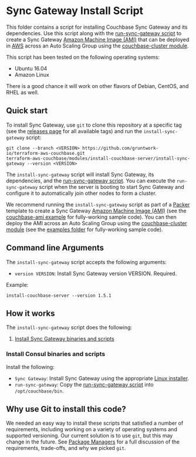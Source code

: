 # Sync Gateway Install Script

This folder contains a script for installing Couchbase Sync Gateway and its dependencies. Use this script along with the
[run-sync-gateway script](https://github.com/gruntwork-io/terraform-aws-couchbase/tree/master/modules/run-sync-gateway) 
to create a Sync Gateway [Amazon Machine Image 
(AMI)](http://docs.aws.amazon.com/AWSEC2/latest/UserGuide/AMIs.html) that can be deployed in 
[AWS](https://aws.amazon.com/) across an Auto Scaling Group using the [couchbase-cluster 
module](https://github.com/gruntwork-io/terraform-aws-couchbase/tree/master/modules/couchbase-cluster).

This script has been tested on the following operating systems:

* Ubuntu 16.04
* Amazon Linux

There is a good chance it will work on other flavors of Debian, CentOS, and RHEL as well.



## Quick start

To install Sync Gateway, use `git` to clone this repository at a specific tag (see the [releases 
page](https://github.com/gruntwork-io/terraform-aws-couchbase/releases) for all available tags) and run the 
`install-sync-gateway` script:

```
git clone --branch <VERSION> https://github.com/gruntwork-io/terraform-aws-couchbase.git
terraform-aws-couchbase/modules/install-couchbase-server/install-sync-gateway --version <VERSION>
```

The `install-sync-gateway` script will install Sync Gateway, its dependencies, and the [run-sync-gateway 
script](https://github.com/gruntwork-io/terraform-aws-couchbase/tree/master/modules/run-sync-gateway).
You can execute the `run-sync-gateway` script when the server is booting to start Sync Gateway and configure it to 
automatically join other nodes to form a cluster.

We recommend running the `install-sync-gateway` script as part of a [Packer](https://www.packer.io/) template to 
create a Sync Gateway [Amazon Machine Image (AMI)](http://docs.aws.amazon.com/AWSEC2/latest/UserGuide/AMIs.html) (see the 
[couchbase-ami example](https://github.com/gruntwork-io/terraform-aws-couchbase/tree/master/examples/couchbase-ami) for 
fully-working sample code). You can then deploy the AMI across an Auto Scaling Group using the [couchbase-cluster 
module](https://github.com/gruntwork-io/terraform-aws-couchbase/tree/master/modules/couchbase-cluster) (see the 
[examples folder](https://github.com/gruntwork-io/terraform-aws-couchbase/tree/master/examples) for fully-working 
sample code).




## Command line Arguments

The `install-sync-gateway` script accepts the following arguments:

* `version VERSION`: Install Sync Gateway version VERSION. Required. 

Example:

```
install-couchbase-server --version 1.5.1
```



## How it works

The `install-sync-gateway` script does the following:

1. [Install Sync Gateway binaries and scripts](#install-sync-gateway-binaries-and-scripts)


### Install Consul binaries and scripts

Install the following:

* `Sync Gateway`: Install Sync Gateway using the appropriate [Linux 
  installer](https://developer.couchbase.com/documentation/mobile/1.5/installation/sync-gateway/index.html). 
* `run-sync-gateway`: Copy the [run-sync-gateway 
  script](https://github.com/gruntwork-io/terraform-aws-couchbase/tree/master/modules/run-sync-gateway) into 
  `/opt/couchbase/bin`. 




## Why use Git to install this code?

We needed an easy way to install these scripts that satisfied a number of requirements, including working on a variety 
of operating systems and supported versioning. Our current solution is to use `git`, but this may change in the future.
See [Package Managers](https://github.com/gruntwork-io/terraform-aws-couchbase/tree/master/_docs/package-managers.md) 
for a full discussion of the requirements, trade-offs, and why we picked `git`.
